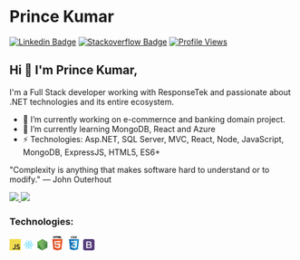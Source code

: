 # Prince Kumar
[![Linkedin Badge](https://img.shields.io/badge/-princekumar-blue?style=flat-square&logo=Linkedin&logoColor=white&link=https://www.linkedin.com/in/prince-s-25354b1a/)](https://www.linkedin.com/in/prince-s-25354b1a/)
[![Stackoverflow Badge](https://img.shields.io/badge/-Stackoverflow-4CA143?style=flat-square&logo=Stackoverflow&logoColor=white&link=https://stackoverflow.com/users/7803356/prince-kumar)](https://stackoverflow.com/users/7803356/prince-kumar)
[![Profile Views](https://komarev.com/ghpvc/?username=Prince-Coding-Lab&color=green)](https://medium.com/@princeofficial88)

## Hi 👋 I'm Prince Kumar, 
I'm a Full Stack developer working with ResponseTek and passionate about .NET technologies and its entire ecosystem. 

- 🔭 I’m currently working on e-commernce and banking domain project.
- 🌱 I’m currently learning MongoDB, React and Azure
-  ⚡ Technologies: Asp.NET, SQL Server, MVC, React, Node, JavaScript, MongoDB, ExpressJS, HTML5, ES6+

"Complexity is anything that makes software hard to understand or to modify." — John Outerhout 

<p align="justify">
  <a href="https://github.com/Prince-Coding-Lab/github-readme-stats">
    <img
      height="150"
      src="https://github-readme-stats.vercel.app/api?username=Prince-Coding-Lab&count_private=true&show_icons=true&custom_title=Github%20Status&show=issues&theme=radical"
    />
  </a>
   <a href="https://github.com/Prince-Coding-Lab/github-readme-stats">
    <img
      height="150"
      src="https://github-readme-stats.vercel.app/api/top-langs/?username=Prince-Coding-Lab&layout=compact&theme=radical" />
  </a>  
</p>

### Technologies:
<code><img height="20" src="https://raw.githubusercontent.com/github/explore/80688e429a7d4ef2fca1e82350fe8e3517d3494d/topics/javascript/javascript.png"></code>
<code><img height="20" src="https://raw.githubusercontent.com/github/explore/80688e429a7d4ef2fca1e82350fe8e3517d3494d/topics/react/react.png"></code>
<code><img height="20" src="https://raw.githubusercontent.com/github/explore/80688e429a7d4ef2fca1e82350fe8e3517d3494d/topics/nodejs/nodejs.png"></code> 
<code><img height="25" src="https://raw.githubusercontent.com/github/explore/80688e429a7d4ef2fca1e82350fe8e3517d3494d/topics/html/html.png"></code> 
<code><img height="25" src="https://raw.githubusercontent.com/github/explore/80688e429a7d4ef2fca1e82350fe8e3517d3494d/topics/css/css.png"></code>
<code><img height="20" src="https://raw.githubusercontent.com/github/explore/80688e429a7d4ef2fca1e82350fe8e3517d3494d/topics/bootstrap/bootstrap.png"></code>

